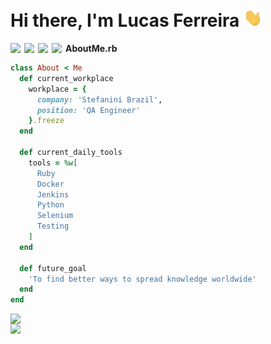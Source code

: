 # Hi there, I'm Lucas Ferreira <img src="https://raw.githubusercontent.com/ABSphreak/ABSphreak/master/gifs/Hi.gif" width="30px">

[<img align="left" width="22px" src="https://cdn.jsdelivr.net/npm/simple-icons@v3/icons/linkedin.svg" />](https://linkedin.com/in/lflucasferreira)
[<img align="left" width="22px" src="https://cdn.jsdelivr.net/npm/simple-icons@3.1.0/icons/medium.svg" />](https://medium.com/@lflucasferreira)
[<img align="left" width="22px" src="https://cdn.jsdelivr.net/npm/simple-icons@v3/icons/stackoverflow.svg" />](https://stackoverflow.com/users/13920529)
[<img align="left" width="22px" src="https://cdn.jsdelivr.net/npm/simple-icons@v3/icons/dev-dot-to.svg" />](https://dev.to/lflucasferreira)


**AboutMe.rb**
```ruby
class About < Me
  def current_workplace
    workplace = {
      company: 'Stefanini Brazil',
      position: 'QA Engineer'
    }.freeze
  end
  
  def current_daily_tools
    tools = %w[
      Ruby
      Docker
      Jenkins
      Python
      Selenium
      Testing
    ]
  end
  
  def future_goal
    'To find better ways to spread knowledge worldwide'
  end
end
```

<img width="427px" align="left" src="https://github-readme-stats.vercel.app/api?username=lflucasferreira&theme=dark&show_icons=true&hide=stars,prs&count_private=true" />
<img width="300px" align="left" src="https://github-readme-stats.vercel.app/api/top-langs/?username=lflucasferreira&layout=compact&hide=html&theme=dark" />
